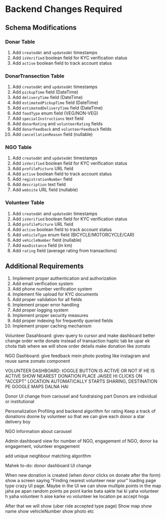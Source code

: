 # Backend Changes Required

## Schema Modifications

### Donar Table
1. Add `createdAt` and `updatedAt` timestamps
2. Add `isVerified` boolean field for KYC verification status
4. Add `active` boolean field to track account status

### DonarTransection Table
1. Add `createdAt` and `updatedAt` timestamps
2. Add `pickupTime` field (DateTime)
3. Add `deliveryTime` field (DateTime)
4. Add `estimatedPickupTime` field (DateTime)
5. Add `estimatedDeliveryTime` field (DateTime)
6. Add `foodType` enum field (VEG/NON-VEG)
7. Add `specialInstructions` text field
8. Add `donarRating` and `volunteerRating` fields
9. Add `donarFeedback` and `volunteerFeedback` fields
10. Add `cancellationReason` field (nullable)

### NGO Table
1. Add `createdAt` and `updatedAt` timestamps
2. Add `isVerified` boolean field for KYC verification status
3. Add `profilePicture` URL field
4. Add `active` boolean field to track account status
5. Add `registrationNumber` field
6. Add `description` text field
7. Add `website` URL field (nullable)

### Volunteer Table
1. Add `createdAt` and `updatedAt` timestamps
2. Add `isVerified` boolean field for KYC verification status
3. Add `profilePicture` URL field
4. Add `active` boolean field to track account status
5. Add `vehicleType` enum field (BICYCLE/MOTORCYCLE/CAR)
6. Add `vehicleNumber` field (nullable)
7. Add `maxDistance` field (in km)
8. Add `rating` field (average rating from transactions)

## Additional Requirements
1. Implement proper authentication and authorization
2. Add email verification system
3. Add phone number verification system
4. Implement file upload for KYC documents
5. Add proper validation for all fields
6. Implement proper error handling
7. Add proper logging system
8. Implement proper security measures
9. Add proper indexing for frequently queried fields
10. Implement proper caching mechanism 


Volunteer Dasahboard: givev query to cursor and make dashboard better
change order
write donate instead of transaction
haptic tab ke upar ek chota ttab where we will show order details
make donation like zomato

NGO Dashboard: give feedback mein photo posting like instagram
and reuse same zomato component

VOLUNTEER DASHBOARD: tOGGLE BUTTON IS ACTIVE OR NOT
IF HE IS ACTIVE SHOW NEAREST DONATION PLACE
JAISEE HI CLICKS ON "ACCEPT" LOCATION AUTOMATICALLY STARTS SHARING,
DESTINATION PE GOOGLE MAPS DALNA HAI



Donor UI change from carousel and fundraising part
Donors are individual or institutional

Personalization Profiling and backend algorithm for rating
Keep a track of donations doone by volunteer so that we can give each donor a star delivery boy

NGO Information about carousel

Admin dashboard view for number of NGO, engagement of NGO, donor ka engagement, volunteer engagement

add unique neighbour matching algorithm

Mahek to-do: donor dashboard UI change
             
When new donation is created (when donor clicks on donate after the form) show a screen saying "Finding nearest volunteer near your" loading page type crazy UI page.
Maybe in the UI we can show multiple points in the map jaha pe apan random points pe point karke bata sakte hai ki yaha volunteer h yaha volunteer h aise karke vo volunteer ke location pe accept hoga

After that we will show (uber ride accepted type page)
Show map
show name
show vehicleNumber
show photo etc